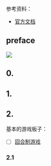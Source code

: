 参考资料：
- [官方文档](https://docs.cocos.com/creator/manual/zh/)


## preface

<img src="https://docs.cocos.com/creator/manual/zh/getting-started/introduction/work-flow.png">

## 0. 

## 1. 

## 2. 


基本的游戏板子：
- [ ] [回合制游戏](https://www.bilibili.com/video/BV1Pa411q7pr)



### 2.1 